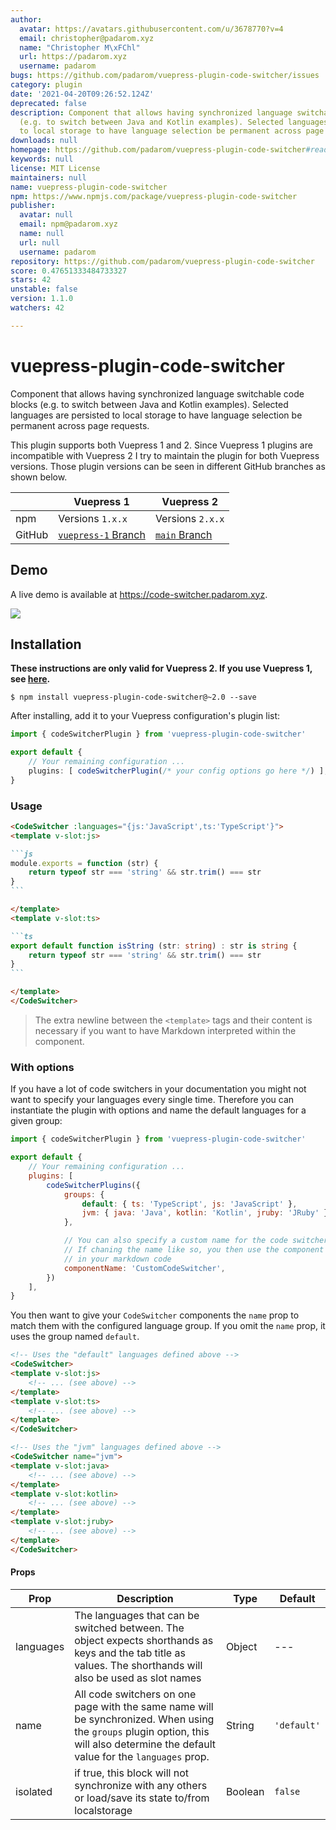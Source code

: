 ```yaml
---
author:
  avatar: https://avatars.githubusercontent.com/u/3678770?v=4
  email: christopher@padarom.xyz
  name: "Christopher M\xFChl"
  url: https://padarom.xyz
  username: padarom
bugs: https://github.com/padarom/vuepress-plugin-code-switcher/issues
category: plugin
date: '2021-04-20T09:26:52.124Z'
deprecated: false
description: Component that allows having synchronized language switchable code blocks
  (e.g. to switch between Java and Kotlin examples). Selected languages are persisted
  to local storage to have language selection be permanent across page requests.
downloads: null
homepage: https://github.com/padarom/vuepress-plugin-code-switcher#readme
keywords: null
license: MIT License
maintainers: null
name: vuepress-plugin-code-switcher
npm: https://www.npmjs.com/package/vuepress-plugin-code-switcher
publisher:
  avatar: null
  email: npm@padarom.xyz
  name: null
  url: null
  username: padarom
repository: https://github.com/padarom/vuepress-plugin-code-switcher
score: 0.47651333484733327
stars: 42
unstable: false
version: 1.1.0
watchers: 42

---
```


# vuepress-plugin-code-switcher
Component that allows having synchronized language switchable code blocks (e.g. to switch between Java and Kotlin examples). Selected languages are persisted to local storage to have language selection be permanent across page requests.

This plugin supports both Vuepress 1 and 2. Since Vuepress 1 plugins are incompatible with Vuepress 2 I try to maintain the plugin for both Vuepress versions. Those plugin versions can be seen in different GitHub branches as shown below.

| | Vuepress 1 | Vuepress 2 |
| -- | --- | --- |
| npm | Versions `1.x.x` | Versions `2.x.x` |
| GitHub | [`vuepress-1` Branch](https://github.com/padarom/vuepress-plugin-code-switcher/tree/vuepress-1) | [`main` Branch](https://github.com/padarom/vuepress-plugin-code-switcher/tree/main) |

## Demo
A live demo is available at https://code-switcher.padarom.xyz.

![](preview.gif)
## Installation
**These instructions are only valid for Vuepress 2. If you use Vuepress 1, see [here](https://github.com/padarom/vuepress-plugin-code-switcher/blob/vuepress-1/README.md#installation).**

```
$ npm install vuepress-plugin-code-switcher@~2.0 --save
```

After installing, add it to your Vuepress configuration's plugin list:

```ts
import { codeSwitcherPlugin } from 'vuepress-plugin-code-switcher'

export default {
    // Your remaining configuration ...
    plugins: [ codeSwitcherPlugin(/* your config options go here */) ],
}
```

### Usage
````markdown
<CodeSwitcher :languages="{js:'JavaScript',ts:'TypeScript'}">
<template v-slot:js>

```js
module.exports = function (str) {
    return typeof str === 'string' && str.trim() === str
}
```

</template>
<template v-slot:ts>

```ts
export default function isString (str: string) : str is string {
    return typeof str === 'string' && str.trim() === str
}
```

</template>
</CodeSwitcher>
````

> The extra newline between the `<template>` tags and their content is necessary if you want to have Markdown interpreted within the component.

### With options
If you have a lot of code switchers in your documentation you might not want to
specify your languages every single time. Therefore you can instantiate the
plugin with options and name the default languages for a given group:

```js
import { codeSwitcherPlugin } from 'vuepress-plugin-code-switcher'

export default {
    // Your remaining configuration ...
    plugins: [
        codeSwitcherPlugins({
            groups: {
                default: { ts: 'TypeScript', js: 'JavaScript' },
                jvm: { java: 'Java', kotlin: 'Kotlin', jruby: 'JRuby' },
            },

            // You can also specify a custom name for the code switcher component.
            // If chaning the name like so, you then use the component as <CustomCodeSwitcher>
            // in your markdown code
            componentName: 'CustomCodeSwitcher',
        })
    ],
}
```

You then want to give your `CodeSwitcher` components the `name` prop to match them
with the configured language group. If you omit the `name` prop, it uses the group
named `default`.

````markdown
<!-- Uses the "default" languages defined above -->
<CodeSwitcher>
<template v-slot:js>
    <!-- ... (see above) -->
</template>
<template v-slot:ts>
    <!-- ... (see above) -->
</template>
</CodeSwitcher>

<!-- Uses the "jvm" languages defined above -->
<CodeSwitcher name="jvm">
<template v-slot:java>
    <!-- ... (see above) -->
</template>
<template v-slot:kotlin>
    <!-- ... (see above) -->
</template>
<template v-slot:jruby>
    <!-- ... (see above) -->
</template>
</CodeSwitcher>
````

#### Props
| Prop | Description | Type | Default |
| ----- | ----- | ---- | ---- |
| languages | The languages that can be switched between. The object expects shorthands as keys and the tab title as values. The shorthands will also be used as slot names | Object | --- |
| name | All code switchers on one page with the same name will be synchronized. When using the `groups` plugin option, this will also determine the default value for the `languages` prop. | String | `'default'` |
| isolated | if true, this block will not synchronize with any others or load/save its state to/from localstorage | Boolean | `false` |
